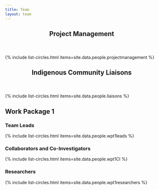 ```yaml
---
title: Team
layout: team
---
```



<html>
  <header>
<h2>Project Management</h2>
  </header>
    {% include list-circles.html items=site.data.people.projectmanagement %}
  <header>
    <h2>Indigenous Community Liaisons</h2>
  </header>
    {% include list-circles.html items=site.data.people.liaisons %}
    <h2>Work Package 1</h2>
    <h3 class="center">Team Leads</h3>
    {% include list-circles.html items=site.data.people.wpt1leads %}
    <h3>Collaborators and Co-Investigators</h3>
    {% include list-circles.html items=site.data.people.wpt1CI %}
    <h3>Researchers</h3>
    {% include list-circles.html items=site.data.people.wpt1researchers %}
  </body>
</html>

